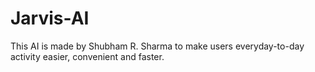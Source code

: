 # Jarvis-AI
This AI is made by Shubham R. Sharma to make users everyday-to-day activity easier, convenient and faster.
